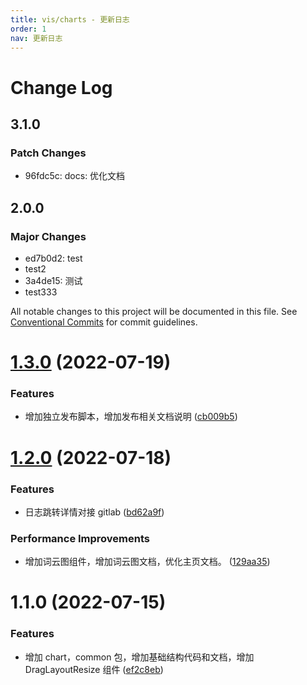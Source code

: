 ```yaml
---
title: vis/charts - 更新日志
order: 1
nav: 更新日志
---
```


# Change Log

## 3.1.0

### Patch Changes

- 96fdc5c: docs: 优化文档

## 2.0.0

### Major Changes

- ed7b0d2: test
- test2
- 3a4de15: 测试
- test333

All notable changes to this project will be documented in this file. See [Conventional Commits](https://conventionalcommits.org) for commit guidelines.

# [1.3.0](http://xxx.xxx.xxx.xx/ssa-vis/vis-components/Index/compare/@vis/charts@1.2.0...@vis/charts@1.3.0) (2022-07-19)

### Features

- 增加独立发布脚本，增加发布相关文档说明 ([cb009b5](http://xxx.xxx.xxx.xx/ssa-vis/vis-components/Index/commits/cb009b5bc5837dedab851d9d38dae1b046a406c5))

# [1.2.0](http://xxx.xxx.xxx.xx/ssa-vis/vis-components/Index/compare/@vis/charts@1.1.0...@vis/charts@1.2.0) (2022-07-18)

### Features

- 日志跳转详情对接 gitlab ([bd62a9f](http://xxx.xxx.xxx.xx/ssa-vis/vis-components/Index/commits/bd62a9f6fba5b5aab7704236c06a3663ae84e16a))

### Performance Improvements

- 增加词云图组件，增加词云图文档，优化主页文档。 ([129aa35](http://xxx.xxx.xxx.xx/ssa-vis/vis-components/Index/commits/129aa3546ac4a7c114aec3fecfd4626ef1adacec))

# 1.1.0 (2022-07-15)

### Features

- 增加 chart，common 包，增加基础结构代码和文档，增加 DragLayoutResize 组件 ([ef2c8eb](http://xxx.xxx.xxx.xxx:xxxx/-/web/detail/@vis/components/commits/ef2c8eb2613650fa23ae38b340d882ace57fe14e))

